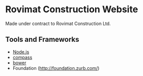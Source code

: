 # Rovimat Construction Website

Made under contract to Rovimat Construction Ltd.

## Tools and Frameworks

  * [Node.js](http://nodejs.org)
  * [compass](http://compass-style.org/)
  * [bower](http://bower.io)
  * Foundation (http://foundation.zurb.com/)

